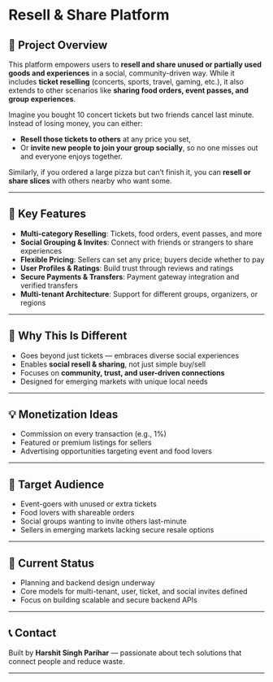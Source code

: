 # Resell & Share Platform

## 🚀 Project Overview

This platform empowers users to **resell and share unused or partially used
goods and experiences** in a social, community-driven way. While it includes
**ticket reselling** (concerts, sports, travel, gaming, etc.), it also extends
to other scenarios like **sharing food orders, event passes, and group
experiences**.

Imagine you bought 10 concert tickets but two friends cancel last minute.
Instead of losing money, you can either:

- **Resell those tickets to others** at any price you set,
- Or **invite new people to join your group socially**, so no one misses out and
  everyone enjoys together.

Similarly, if you ordered a large pizza but can’t finish it, you can **resell or
share slices** with others nearby who want some.

---

## 🎯 Key Features

- **Multi-category Reselling**: Tickets, food orders, event passes, and more
- **Social Grouping & Invites**: Connect with friends or strangers to share
  experiences
- **Flexible Pricing**: Sellers can set any price; buyers decide whether to pay
- **User Profiles & Ratings**: Build trust through reviews and ratings
- **Secure Payments & Transfers**: Payment gateway integration and verified
  transfers
- **Multi-tenant Architecture**: Support for different groups, organizers, or
  regions

---

## 🔑 Why This Is Different

- Goes beyond just tickets — embraces diverse social experiences
- Enables **social resell & sharing**, not just simple buy/sell
- Focuses on **community, trust, and user-driven connections**
- Designed for emerging markets with unique local needs

---

## 💡 Monetization Ideas

- Commission on every transaction (e.g., 1%)
- Featured or premium listings for sellers
- Advertising opportunities targeting event and food lovers

---

## 🎯 Target Audience

- Event-goers with unused or extra tickets
- Food lovers with shareable orders
- Social groups wanting to invite others last-minute
- Sellers in emerging markets lacking secure resale options

---

## 🚧 Current Status

- Planning and backend design underway
- Core models for multi-tenant, user, ticket, and social invites defined
- Focus on building scalable and secure backend APIs

---

## 📞 Contact

Built by **Harshit Singh Parihar** — passionate about tech solutions that
connect people and reduce waste.

---
